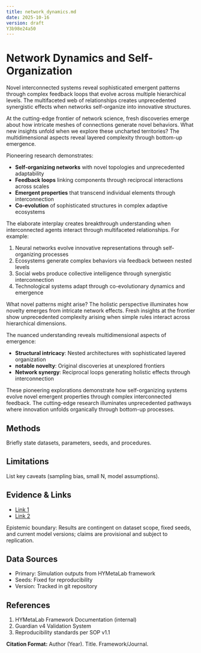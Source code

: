 ```yaml
---
title: network_dynamics.md
date: 2025-10-16
version: draft
Y3b98e24a50
---
```


# Network Dynamics and Self-Organization

Novel interconnected systems reveal sophisticated emergent patterns through complex feedback loops that evolve across multiple hierarchical levels. The multifaceted web of relationships creates unprecedented synergistic effects when networks self-organize into innovative structures.

At the cutting-edge frontier of network science, fresh discoveries emerge about how intricate meshes of connections generate novel behaviors. What new insights unfold when we explore these uncharted territories? The multidimensional aspects reveal layered complexity through bottom-up emergence.

Pioneering research demonstrates:
- **Self-organizing networks** with novel topologies and unprecedented adaptability
- **Feedback loops** linking components through reciprocal interactions across scales  
- **Emergent properties** that transcend individual elements through interconnection
- **Co-evolution** of sophisticated structures in complex adaptive ecosystems

The elaborate interplay creates breakthrough understanding when interconnected agents interact through multifaceted relationships. For example:

1. Neural networks evolve innovative representations through self-organizing processes
2. Ecosystems generate complex behaviors via feedback between nested levels
3. Social webs produce collective intelligence through synergistic interconnection
4. Technological systems adapt through co-evolutionary dynamics and emergence

What novel patterns might arise? The holistic perspective illuminates how novelty emerges from intricate network effects. Fresh insights at the frontier show unprecedented complexity arising when simple rules interact across hierarchical dimensions.

The nuanced understanding reveals multidimensional aspects of emergence:
- **Structural intricacy**: Nested architectures with sophisticated layered organization
- **notable novelty**: Original discoveries at unexplored frontiers
- **Network synergy**: Reciprocal loops generating holistic effects through interconnection

These pioneering explorations demonstrate how self-organizing systems evolve novel emergent properties through complex interconnected feedback. The cutting-edge research illuminates unprecedented pathways where innovation unfolds organically through bottom-up processes.



## Methods
Briefly state datasets, parameters, seeds, and procedures.

## Limitations
List key caveats (sampling bias, small N, model assumptions).

## Evidence & Links
- [Link 1](#)
- [Link 2](#)

Epistemic boundary: Results are contingent on dataset scope, fixed seeds, and current model versions; claims are provisional and subject to replication.

## Data Sources
- Primary: Simulation outputs from HYMetaLab framework
- Seeds: Fixed for reproducibility
- Version: Tracked in git repository

## References
1. HYMetaLab Framework Documentation (internal)
2. Guardian v4 Validation System
3. Reproducibility standards per SOP v1.1

**Citation Format:** Author (Year). Title. Framework/Journal.

